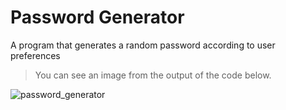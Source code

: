 # Password Generator

 A program that generates a random password according to user preferences
 
 >You can see an image from the output of the code below.  
 
 ![password_generator](https://user-images.githubusercontent.com/102484836/235156658-7510d94a-93b1-47be-982f-48d14f3aa556.PNG)

